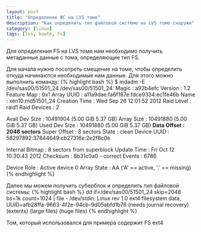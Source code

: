 ```yaml
---
layout: post
title: "Определение ФС на LVS томе"
description: "Как определить тип файловой системе на LVS томе снаружи"
category: [linux]
tags: [lvs, howto, fs]
---
```

Для определения FS на LVS томе нам необходимо получить метаданные данные с тома, определяющие тип FS.

Для начала нужно посотреть смещение на томе, чтобы определить откуда начинаются необходимые нам данные. Для этого можно выполнить команду:
{% highlight bash %}
$ mdadm -E /dev/sas00/51501_24
/dev/sas00/51501_24:
          Magic : a92b4efc
        Version : 1.2
    Feature Map : 0x1
     Array UUID : a11a9dae:fa6f187e:fdce9334:ec1fe46b
           Name : xen10:md51501_24
  Creation Time : Wed Sep 26 12:01:52 2012
     Raid Level : raid1
   Raid Devices : 2

 Avail Dev Size : 10491904 (5.00 GiB 5.37 GB)
     Array Size : 10491880 (5.00 GiB 5.37 GB)
  Used Dev Size : 10491880 (5.00 GiB 5.37 GB)
    **Data Offset : 2048 sectors**
   Super Offset : 8 sectors
          State : clean
    Device UUID : 58297892:37844649:cb27316e:2e2f8c0e

Internal Bitmap : 8 sectors from superblock
    Update Time : Fri Oct 12 10:30:43 2012
       Checksum : 6b31c0a0 - correct
         Events : 6786


   Device Role : Active device 0
   Array State : AA ('A' == active, '.' == missing)
{% endhighlight %}

Далее мы можем получить суберблок и определить тип файловой системы:
{% highlight bash %}
dd if=/dev/sas00/51501_24 skip=2048 bs=1k count=1024 | file -
/dev/stdin: Linux rev 1.0 ext4 filesystem data, UUID=afb28ffa-9663-4f2e-94cb-9d05abfd1b76 (needs journal recovery) (extents) (large files) (huge files)
{% endhighlight %}

Том, который использовался для примера содержит FS ext4